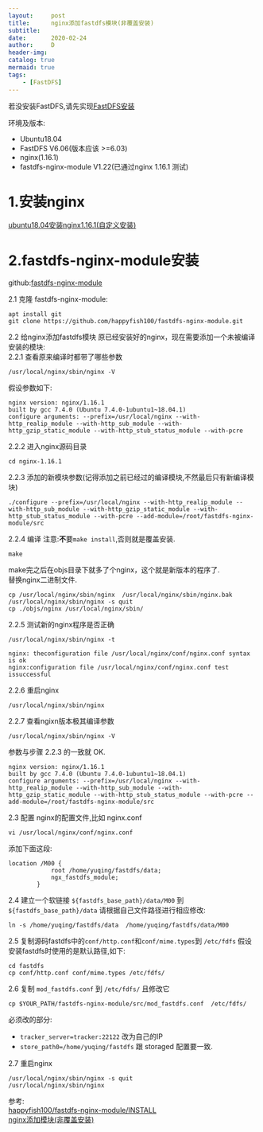 ```yaml
---
layout:     post
title:      nginx添加fastdfs模块(非覆盖安装)
subtitle:   
date:       2020-02-24
author:     D
header-img: 
catalog: true
mermaid: true
tags:
    - [FastDFS]
---
```


若没安装FastDFS,请先实现[FastDFS安装](https://dm116.github.io/2020/02/23/install-fastdfs)

环境及版本:
- Ubuntu18.04
- FastDFS V6.06(版本应该 >=6.03)
- nginx(1.16.1)
- fastdfs-nginx-module V1.22(已通过nginx 1.16.1 测试)

# 1.安装nginx

[ubuntu18.04安装nginx1.16.1(自定义安装)](https://dm116.github.io/2020/02/25/install-nginx-on-ubuntu1804/)

# 2.fastdfs-nginx-module安装

github:[fastdfs-nginx-module](https://github.com/happyfish100/fastdfs-nginx-module)

2.1 克隆 fastdfs-nginx-module:
```
apt install git 
git clone https://github.com/happyfish100/fastdfs-nginx-module.git
```
2.2 给nginx添加fastdfs模块
原已经安装好的nginx，现在需要添加一个未被编译安装的模块:<br>
2.2.1 查看原来编译时都带了哪些参数
```
/usr/local/nginx/sbin/nginx -V
```
假设参数如下:
```
nginx version: nginx/1.16.1
built by gcc 7.4.0 (Ubuntu 7.4.0-1ubuntu1~18.04.1) 
configure arguments: --prefix=/usr/local/nginx --with-http_realip_module --with-http_sub_module --with-http_gzip_static_module --with-http_stub_status_module --with-pcre
```
2.2.2 进入nginx源码目录
```
cd nginx-1.16.1
```
2.2.3 添加的新模块参数(记得添加之前已经过的编译模块,不然最后只有新编译模块)
```
./configure --prefix=/usr/local/nginx --with-http_realip_module --with-http_sub_module --with-http_gzip_static_module --with-http_stub_status_module --with-pcre --add-module=/root/fastdfs-nginx-module/src
```
2.2.4 编译
注意:**不**要`make install`,否则就是覆盖安装.
```
make
```
make完之后在objs目录下就多了个nginx，这个就是新版本的程序了.<br>
替换nginx二进制文件.
```
cp /usr/local/nginx/sbin/nginx  /usr/local/nginx/sbin/nginx.bak
/usr/local/nginx/sbin/nginx -s quit
cp ./objs/nginx /usr/local/nginx/sbin/
```

2.2.5 测试新的nginx程序是否正确
```
/usr/local/nginx/sbin/nginx -t
```
```
nginx: theconfiguration file /usr/local/nginx/conf/nginx.conf syntax is ok
nginx:configuration file /usr/local/nginx/conf/nginx.conf test issuccessful
```
2.2.6 重启nginx
```
/usr/local/nginx/sbin/nginx
```
2.2.7 查看ngixn版本极其编译参数
```
/usr/local/nginx/sbin/nginx -V
```
参数与步骤 2.2.3 的一致就 OK.
```
nginx version: nginx/1.16.1
built by gcc 7.4.0 (Ubuntu 7.4.0-1ubuntu1~18.04.1) 
configure arguments: --prefix=/usr/local/nginx --with-http_realip_module --with-http_sub_module --with-http_gzip_static_module --with-http_stub_status_module --with-pcre --add-module=/root/fastdfs-nginx-module/src
```

2.3 配置 nginx的配置文件,比如 nginx.conf
```
vi /usr/local/nginx/conf/nginx.conf
```
添加下面这段:
```
location /M00 {
            root /home/yuqing/fastdfs/data;
            ngx_fastdfs_module;
        }
```

2.4 建立一个软链接 `${fastdfs_base_path}/data/M00` 到 `${fastdfs_base_path}/data`
请根据自己文件路径进行相应修改:
```
ln -s /home/yuqing/fastdfs/data  /home/yuqing/fastdfs/data/M00
```

2.5 复制源码fastdfs中的`conf/http.conf`和`conf/mime.types`到 `/etc/fdfs`
假设安装fastdfs时使用的是默认路径,如下:
```
cd fastdfs
cp conf/http.conf conf/mime.types /etc/fdfs/
```

2.6 复制 `mod_fastdfs.conf` 到 `/etc/fdfs/` 且修改它
```
cp $YOUR_PATH/fastdfs-nginx-module/src/mod_fastdfs.conf  /etc/fdfs/
```
必须改的部分:
- `tracker_server=tracker:22122` 改为自己的IP
- `store_path0=/home/yuqing/fastdfs` 跟 storaged 配置要一致.

2.7 重启nginx
```
/usr/local/nginx/sbin/nginx -s quit
/usr/local/nginx/sbin/nginx 
```

参考:<br>
[happyfish100/fastdfs-nginx-module/INSTALL](https://github.com/happyfish100/fastdfs-nginx-module/blob/master/INSTALL)<br>
[nginx添加模块(非覆盖安装)](https://cnblogs.com/chaolinux/p/5473950.html)

